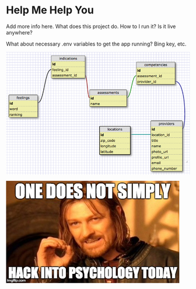 Help Me Help You
====

Add more info here. What does this project do. How to I run it? Is it live
anywhere?

What about necessary .env variables to get the app running? Bing key, etc.


![schema](/db/schema.png)



![Mordor](/process/psych_today.jpg)
